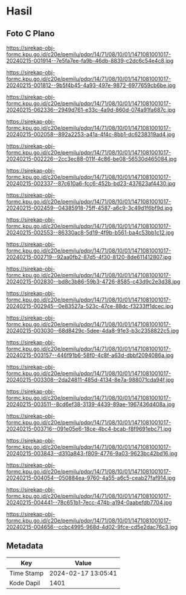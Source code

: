 # Hasil

## Foto C Plano

https://sirekap-obj-formc.kpu.go.id/c20e/pemilu/pdpr/14/71/08/10/01/1471081001017-20240215-001914--7e5fa7ee-fa9b-46db-8839-c2dc6c54e4c8.jpg

https://sirekap-obj-formc.kpu.go.id/c20e/pemilu/pdpr/14/71/08/10/01/1471081001017-20240215-001812--9b5f4b45-4a93-497e-9872-6977659cb6be.jpg

https://sirekap-obj-formc.kpu.go.id/c20e/pemilu/pdpr/14/71/08/10/01/1471081001017-20240215-062336--2949d761-e33c-4a9d-860d-074a91fa687c.jpg

https://sirekap-obj-formc.kpu.go.id/c20e/pemilu/pdpr/14/71/08/10/01/1471081001017-20240215-002058--892a2253-a41a-4f4c-8bb1-dc6238319ad4.jpg

https://sirekap-obj-formc.kpu.go.id/c20e/pemilu/pdpr/14/71/08/10/01/1471081001017-20240215-002226--2cc3ec88-011f-4c86-be08-56530d465084.jpg

https://sirekap-obj-formc.kpu.go.id/c20e/pemilu/pdpr/14/71/08/10/01/1471081001017-20240215-002337--87c610a6-fcc6-452b-bd23-437623af4430.jpg

https://sirekap-obj-formc.kpu.go.id/c20e/pemilu/pdpr/14/71/08/10/01/1471081001017-20240215-002459--04385918-75ff-4587-a6c9-3c49d1f6bf9d.jpg

https://sirekap-obj-formc.kpu.go.id/c20e/pemilu/pdpr/14/71/08/10/01/1471081001017-20240215-002553--86330ac8-5d19-4f9b-b561-ba4c53bb1c12.jpg

https://sirekap-obj-formc.kpu.go.id/c20e/pemilu/pdpr/14/71/08/10/01/1471081001017-20240215-002719--92aa0fb2-87d5-4f30-8120-8de611412807.jpg

https://sirekap-obj-formc.kpu.go.id/c20e/pemilu/pdpr/14/71/08/10/01/1471081001017-20240215-002830--bd8c3b86-59b3-4726-8585-c43d9c2e3d38.jpg

https://sirekap-obj-formc.kpu.go.id/c20e/pemilu/pdpr/14/71/08/10/01/1471081001017-20240215-002945--0e83527a-523c-47ce-88dc-f3233ff1dcec.jpg

https://sirekap-obj-formc.kpu.go.id/c20e/pemilu/pdpr/14/71/08/10/01/1471081001017-20240215-003030--68d8429c-5dee-4da8-91e3-b3c2358822c5.jpg

https://sirekap-obj-formc.kpu.go.id/c20e/pemilu/pdpr/14/71/08/10/01/1471081001017-20240215-003157--446f91b6-58f0-4c8f-a63d-dbbf2094086a.jpg

https://sirekap-obj-formc.kpu.go.id/c20e/pemilu/pdpr/14/71/08/10/01/1471081001017-20240215-003308--2da24811-485d-4134-8e7a-988071cda94f.jpg

https://sirekap-obj-formc.kpu.go.id/c20e/pemilu/pdpr/14/71/08/10/01/1471081001017-20240215-003511--8cd6ef38-3139-4439-89ae-1967436d408a.jpg

https://sirekap-obj-formc.kpu.go.id/c20e/pemilu/pdpr/14/71/08/10/01/1471081001017-20240215-003716--091e05e6-18ce-4bc4-bcab-f8f9691ebc71.jpg

https://sirekap-obj-formc.kpu.go.id/c20e/pemilu/pdpr/14/71/08/10/01/1471081001017-20240215-003843--d310a843-f809-4776-9a03-9623bc42bd16.jpg

https://sirekap-obj-formc.kpu.go.id/c20e/pemilu/pdpr/14/71/08/10/01/1471081001017-20240215-004054--050884ea-9760-4a55-a6c5-ceab27faf914.jpg

https://sirekap-obj-formc.kpu.go.id/c20e/pemilu/pdpr/14/71/08/10/01/1471081001017-20240215-004441--78c651b1-7ecc-474b-a194-0aabefdb7704.jpg

https://sirekap-obj-formc.kpu.go.id/c20e/pemilu/pdpr/14/71/08/10/01/1471081001017-20240215-004656--ccbc4995-968d-4d02-9fce-cd5e2dac76c3.jpg


## Metadata

| Key        | Value               |
| ---------- | ------------------- |
| Time Stamp | 2024-02-17 13:05:41 |
| Kode Dapil | 1401                |



